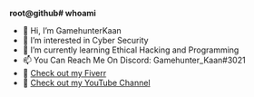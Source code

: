 **root@github# whoami**
- 👋 Hi, I’m GamehunterKaan
- 👀 I’m interested in Cyber Security
- 🌱 I’m currently learning Ethical Hacking and Programming
- 📫 You Can Reach Me On Discord:  Gamehunter_Kaan#3021
- 💪 [Check out my Fiverr](https://www.fiverr.com/kaangultekin)
- 🎥 [Check out my YouTube Channel](https://www.youtube.com/c/GamehunterKaan)
